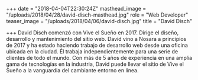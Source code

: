 +++
date = "2018-04-04T22:30:24Z"
masthead_image = "/uploads/2018/04/28/david-disch-masthead.jpg"
role = "Web Developer"
teaser_image = "/uploads/2018/04/06/david-disch.jpg"
title = "David Disch"

+++
David Disch comenzó con Vive el Sueño en 2017. Dirige el diseño, desarrollo y mantenimiento del sitio web. David vino a Nosara a principios de 2017 y ha estado haciendo trabajo de desarrollo web desde una oficina ubicada en la ciudad. Él trabaja independientemente para una serie de clientes de todo el mundo. Con más de 5 años de experiencia en una amplia gama de tecnologías en la industria, David puede llevar el sitio de Vive el Sueño a la vanguardia del cambiante entorno en línea.